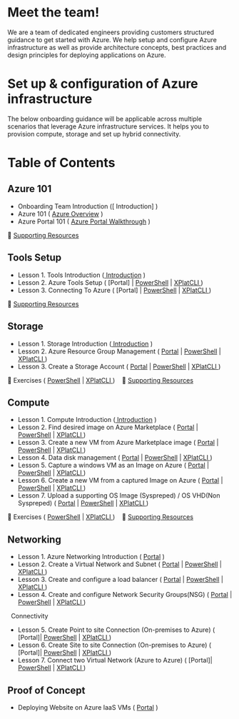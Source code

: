 # Meet the team!
We are a team of dedicated engineers providing customers structured guidance to get started with Azure. We help setup and configure Azure infrastructure as well as provide architecture concepts, best practices and design principles for deploying applications on Azure.

# Set up & configuration  of Azure infrastructure
The below onboarding guidance will be applicable across multiple scenarios that leverage Azure infrastructure services. It helps you to provision compute, storage and set up hybrid connectivity. 

# Table of Contents

## Azure 101
* Onboarding Team Introduction ([ Introduction] )
* Azure 101 ( [Azure Overview](https://github.com/Azure/onboarding-guidance/blob/master/Portal/Azure101.md) )
* Azure Portal 101 ( [Azure Portal Walkthrough](https://github.com/Azure/onboarding-guidance/blob/master/Portal/PortalTour101.md) )

:memo: [Supporting Resources](https://github.com/Azure/onboarding-guidance/blob/master/SupportingResources/SR-Azure101.md)

## Tools Setup
* Lesson 1. Tools Introduction ([ Introduction](https://github.com/Azure/onboarding-guidance/blob/master/ServicesIntro/L1-ToolsIntro.md) )
* Lesson 2. Azure Tools Setup ( [Portal] | [PowerShell](https://github.com/Azure/onboarding-guidance/blob/master/PowerShell/Setup/L2-AzurePowershellSetup.md) | [XPlatCLI ](https://github.com/Azure/onboarding-guidance/blob/master/XplatCLI/Setup/L1-xplatCLIWindowsSetup.md) )
* Lesson 3. Connecting To Azure ( [Portal] | [PowerShell](https://github.com/Azure/onboarding-guidance/blob/master/PowerShell/Setup/L3-ConnectToAzure.md) | [XPlatCLI ](https://github.com/Azure/onboarding-guidance/blob/master/XplatCLI/Setup/L2-ConnectToAzure.md) )

:memo: [Supporting Resources](https://github.com/Azure/onboarding-guidance/blob/master/SupportingResources/SR-ToolsSetup.md)

## Storage
* Lesson 1. Storage Introduction ([ Introduction](https://github.com/Azure/onboarding-guidance/blob/master/ServicesIntro/L1-StorageIntro.md) )
* Lesson 2. Azure Resource Group Management ( [Portal](https://github.com/Azure/onboarding-guidance/blob/master/Portal/Storage/L2-Storage.md) | [PowerShell](https://github.com/Azure/onboarding-guidance/blob/master/PowerShell/Storage/L2-AzureRMResourceGroupMgmt.md) | [XPlatCLI ](https://github.com/Azure/onboarding-guidance/blob/master/XplatCLI/Storage/L2-AzureRMResourceGroupMgmt.md) )
* Lesson 3. Create a Storage Account ( [Portal](https://github.com/Azure/onboarding-guidance/blob/master/Portal/Storage/L3-Storage.md) | [PowerShell](https://github.com/Azure/onboarding-guidance/blob/master/PowerShell/Storage/L3-CreateStorageAccount.md) | [XPlatCLI ](https://github.com/Azure/onboarding-guidance/blob/master/XplatCLI/Storage/L3-CreateStorageAccount.md) )

:memo: Exercises ( [PowerShell](https://github.com/Azure/onboarding-guidance/blob/master/PowerShell/Exercises/PowerShellDay1.ps1) | [XPlatCLI ](https://github.com/Azure/onboarding-guidance/blob/master/XplatCLI/Exercises/XplatDay1.md) ) &nbsp;&nbsp;&nbsp;:memo: [Supporting Resources](https://github.com/Azure/onboarding-guidance/blob/master/SupportingResources/SR-Storage.md)

##  Compute
* Lesson 1. Compute Introduction ([ Introduction](https://github.com/Azure/onboarding-guidance/blob/master/ServicesIntro/L1-ComputeIntro.md) )
* Lesson 2. Find desired image on Azure Marketplace ( [Portal](https://github.com/Azure/onboarding-guidance/blob/master/Portal/Compute/L2-Compute.md) | [PowerShell](https://github.com/Azure/onboarding-guidance/blob/master/PowerShell/Compute/L2-FindAPublishedImage.md) | [XPlatCLI ](https://github.com/Azure/onboarding-guidance/blob/master/XplatCLI/Compute/L2-FindAPublishedImage.md) )
* Lesson 3. Create a new VM from Azure Marketplace image ( [Portal](https://github.com/Azure/onboarding-guidance/blob/master/Portal/Compute/L3-Compute.md) | [PowerShell](https://github.com/Azure/onboarding-guidance/blob/master/PowerShell/Compute/L3-CreateVirtualMachineGI.md) | [XPlatCLI ](https://github.com/Azure/onboarding-guidance/blob/master/XplatCLI/Compute/L3-CreateVirtualMachineGI.md) )
* Lesson 4. Data disk management ( [Portal](https://github.com/Azure/onboarding-guidance/blob/master/Portal/Compute/L4-Compute.md) | [PowerShell](https://github.com/Azure/onboarding-guidance/blob/master/PowerShell/Compute/L5-DataDiskMgmt.md) | [XPlatCLI ](https://github.com/Azure/onboarding-guidance/blob/master/XplatCLI/Compute/L4-DataDiskMgmt.md) )
* Lesson 5. Capture a windows VM as an Image on Azure ( [Portal](https://github.com/Azure/onboarding-guidance/blob/master/Portal/Compute/L5-Compute.md) | [PowerShell](https://github.com/Azure/onboarding-guidance/blob/master/PowerShell/Compute/L6-CaptureWindowsVMImage.md) | [XPlatCLI ](https://github.com/Azure/onboarding-guidance/blob/master/XplatCLI/Compute/L5-CaptureLinuxVMImage.md) )
* Lesson 6. Create a new VM from a captured Image on Azure ( [Portal](https://github.com/Azure/onboarding-guidance/blob/master/Portal/Compute/L6-Compute.md) | [PowerShell](https://github.com/Azure/onboarding-guidance/blob/master/PowerShell/Compute/L7-DeployCapturedVM.md) | [XPlatCLI ](https://github.com/Azure/onboarding-guidance/blob/master/XplatCLI/Compute/L6-DeployCapturedLinuxVM.md) )
* Lesson 7. Upload a supporting OS Image (Syspreped) / OS VHD(Non Syspreped) ( [Portal](https://github.com/Azure/onboarding-guidance/blob/master/Portal/Compute/L7-Compute.md) | [PowerShell](https://github.com/Azure/onboarding-guidance/blob/master/PowerShell/Compute/L8-UploadedVMfromOnpremise.md) | [XPlatCLI ](https://github.com/Azure/onboarding-guidance/blob/master/XplatCLI/Compute/L7-UploadedVMfromOnpremise.md) )

:memo: Exercises ( [PowerShell](https://github.com/Azure/onboarding-guidance/blob/master/PowerShell/Exercises/PowerShellDay2.ps1) | [XPlatCLI ](https://github.com/Azure/onboarding-guidance/blob/master/XplatCLI/Exercises/XplatDay2.md) ) &nbsp;&nbsp;&nbsp;:memo: [Supporting Resources](https://github.com/Azure/onboarding-guidance/blob/master/SupportingResources/SR-Compute.md)

##  Networking
* Lesson 1. Azure Networking Introduction ( [Portal](https://github.com/Azure/onboarding-guidance/blob/master/ServicesIntro/L1-NetworkingIntro.md) )
* Lesson 2. Create a Virtual Network and Subnet ( [Portal](https://github.com/Azure/onboarding-guidance/blob/master/Portal/Networking/L2-Networking.md) | [PowerShell](https://github.com/Azure/onboarding-guidance/blob/master/PowerShell/Networking/L2-CreateVirtualNetwork.md) | [XPlatCLI ](https://github.com/Azure/onboarding-guidance/blob/master/XplatCLI/Network/L2-CreateVirtualNetwork.md) )
* Lesson 3. Create and configure a load balancer ( [Portal](https://github.com/Azure/onboarding-guidance/blob/master/Portal/Networking/L3-Networking.md) | [PowerShell](https://github.com/Azure/onboarding-guidance/blob/master/PowerShell/Networking/L3-CreateLoadBalancer.md) | [XPlatCLI ](https://github.com/Azure/onboarding-guidance/blob/master/XplatCLI/Network/L3-CreateLoadBalancer.md) )
* Lesson 4. Create and configure Network Security Groups(NSG) ( [Portal](https://github.com/Azure/onboarding-guidance/blob/master/Portal/Networking/L4-Networking.md) | [PowerShell](https://github.com/Azure/onboarding-guidance/blob/master/PowerShell/Networking/L4-CreateNSG.md) | [XPlatCLI ](https://github.com/Azure/onboarding-guidance/blob/master/XplatCLI/Network/L4-CreateNSG.md) )

&nbsp;  Connectivity
* Lesson 5. Create Point to site Connection (On-premises to Azure) ( [Portal]| [PowerShell](https://github.com/Azure/onboarding-guidance/blob/master/PowerShell/Networking/L5-Point2Site.md) | [XPlatCLI ](https://github.com/Azure/onboarding-guidance/blob/master/XplatCLI/Network/L5-Point2Site.md) )
* Lesson 6. Create Site to site Connection (On-premises to Azure) ( [Portal]| [PowerShell](https://github.com/Azure/onboarding-guidance/blob/master/PowerShell/Networking/L6-Site2SiteAuzreonPremise.md) | [XPlatCLI ](https://github.com/Azure/onboarding-guidance/blob/master/XplatCLI/Network/L6-Site2SiteAuzreonPremise.md) )
* Lesson 7. Connect two Virtual Network (Azure to Azure) ( [Portal]| [PowerShell](https://github.com/Azure/onboarding-guidance/blob/master/PowerShell/Networking/L7-Site2Site2Vnets.md) | [XPlatCLI ](https://github.com/Azure/onboarding-guidance/blob/master/XplatCLI/Network/L7-Site2Site2Vnets.md) )

## Proof of Concept
* Deploying Website on Azure IaaS VMs ( [Portal](https://github.com/Azure/onboarding-guidance/blob/master/Portal/POC%20Scenario.md) )